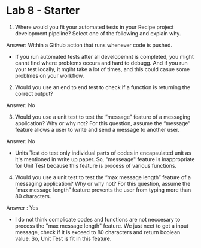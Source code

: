 # Lab 8 - Starter

1. Where would you fit your automated tests in your Recipe project development pipeline? Select one of the following and explain why.

Answer: Within a Github action that runs whenever code is pushed.
- If you run automated tests after all developemnt is completed, you might cannt find where problems occurs and hard to debugg. And if you run your test locally, it mgiht take a lot of times, and this could casue some problmes on your workflow.

2. Would you use an end to end test to check if a function is returning the correct output?

Answer: No

3. Would you use a unit test to test the “message” feature of a messaging application? Why or why not? For this question, assume the “message” feature allows a user to write and send a message to another user.

Answer: No
- Units Test do test only individual parts of codes in encapsulated unit as it's mentioned in write up paper. So, "messeage" feature is inappropriate for Unit Test because this feature is process of various functions.

4. Would you use a unit test to test the “max message length” feature of a messaging application? Why or why not? For this question, assume the “max message length” feature prevents the user from typing more than 80 characters.

Answer : Yes
- I do not think complicate codes and functions are not neccesary to process the "max message length" feature. We just neet to get a input message, check if it is exceed to 80 characters and return boolean value. So, Unit Test is fit in this feature.

